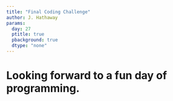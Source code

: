 ```yaml
---
title: "Final Coding Challenge"
author: J. Hathaway
params:
  day: 27
  ptitle: true
  pbackground: true
  dtype: "none"
---
```





# Looking forward to a fun day of programming.
